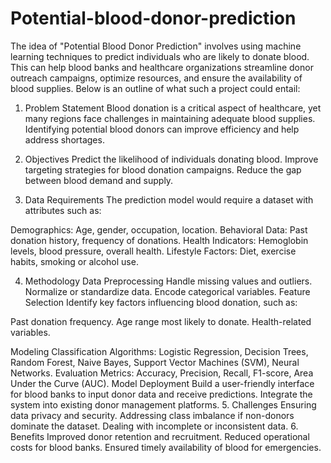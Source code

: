# Potential-blood-donor-prediction
The idea of "Potential Blood Donor Prediction" involves using machine learning techniques to predict individuals who are likely to donate blood. This can help blood banks and healthcare organizations streamline donor outreach campaigns, optimize resources, and ensure the availability of blood supplies. Below is an outline of what such a project could entail:

1. Problem Statement
Blood donation is a critical aspect of healthcare, yet many regions face challenges in maintaining adequate blood supplies. Identifying potential blood donors can improve efficiency and help address shortages.

2. Objectives
Predict the likelihood of individuals donating blood.
Improve targeting strategies for blood donation campaigns.
Reduce the gap between blood demand and supply.

3. Data Requirements
The prediction model would require a dataset with attributes such as:

Demographics: Age, gender, occupation, location.
Behavioral Data: Past donation history, frequency of donations.
Health Indicators: Hemoglobin levels, blood pressure, overall health.
Lifestyle Factors: Diet, exercise habits, smoking or alcohol use.

4. Methodology
Data Preprocessing
Handle missing values and outliers.
Normalize or standardize data.
Encode categorical variables.
Feature Selection
Identify key factors influencing blood donation, such as:

Past donation frequency.
Age range most likely to donate.
Health-related variables.

Modeling
Classification Algorithms: Logistic Regression, Decision Trees, Random Forest, Naive Bayes, Support Vector Machines (SVM), Neural Networks.
Evaluation Metrics: Accuracy, Precision, Recall, F1-score, Area Under the Curve (AUC).
Model Deployment
Build a user-friendly interface for blood banks to input donor data and receive predictions.
Integrate the system into existing donor management platforms.
5. Challenges
Ensuring data privacy and security.
Addressing class imbalance if non-donors dominate the dataset.
Dealing with incomplete or inconsistent data.
6. Benefits
Improved donor retention and recruitment.
Reduced operational costs for blood banks.
Ensured timely availability of blood for emergencies.
